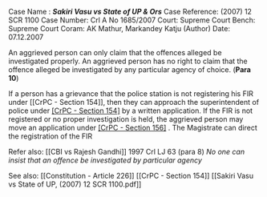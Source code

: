 Case Name : ***Sakiri Vasu vs State of UP & Ors***
Case Reference: (2007) 12 SCR 1100
Case Number: Crl A No 1685/2007
Court: Supreme Court
Bench: Supreme Court
Coram: AK Mathur, Markandey Katju (Author)
Date: 07.12.2007

An aggrieved person can only claim that the offences alleged be investigated properly. An aggrieved person has no right to claim that the offence alleged be investigated by any particular agency of choice. (**Para 10**)

If a person has a grievance that the police station is not registering his FIR under [[CrPC - Section 154]], then they can approach the superintendent of police under [[CrPC - Section 154]](3) by a written application.
If the FIR is not registered or no proper investigation is held, the aggrieved person may move an application under [[CrPC - Section 156]](3) .
The Magistrate can direct the registration of the FIR 

Refer also:
[[CBI vs Rajesh Gandhi]] 1997 Crl LJ 63 (para 8)
	*No one can insist that an offence be investigated by particular agency*

See also:
[[Constitution - Article 226]]
[[CrPC - Section 154]]
[[Sakiri Vasu vs State of UP, (2007) 12 SCR 1100.pdf]]